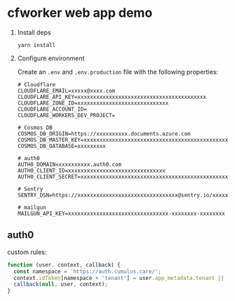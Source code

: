 # cfworker web app demo

1. Install deps

   ```
   yarn install
   ```

2. Configure environment

   Create an `.env` and `.env.production` file with the following properties:

   ```
   # Cloudflare
   CLOUDFLARE_EMAIL=xxxxx@xxxx.com
   CLOUDFLARE_API_KEY=xxxxxxxxxxxxxxxxxxxxxxxxxxxxxxxxxxxxxxxxx
   CLOUDFLARE_ZONE_ID=xxxxxxxxxxxxxxxxxxxxxxxxxxxxx
   CLOUDFLARE_ACCOUNT_ID=
   CLOUDFLARE_WORKERS_DEV_PROJECT=

   # Cosmos DB
   COSMOS_DB_ORIGIN=https://xxxxxxxxxx.documents.azure.com
   COSMOS_DB_MASTER_KEY=xxxxxxxxxxxxxxxxxxxxxxxxxxxxxxxxxxxxxxxxxxxxxxxxxxxxxxxxxxxxxxxxxxxxxxxxxxxxxxxxx
   COSMOS_DB_DATABASE=xxxxxxxxx

   # auth0
   AUTH0_DOMAIN=xxxxxxxxxx.auth0.com
   AUTH0_CLIENT_ID=xxxxxxxxxxxxxxxxxxxxxxxxxxxxxxx
   AUTH0_CLIENT_SECRET=xxxxxxxxxxxxxxxxxxxxxxxxxxxxxxxxxxxxxxxxxxxxxxxxxxxxxxxxxxxxxxxxx

   # Sentry
   SENTRY_DSN=https://xxxxxxxxxxxxxxxxxxxxxxxxxxxxxxxx@sentry.io/xxxxxxx

   # mailgun
   MAILGUN_API_KEY=xxxxxxxxxxxxxxxxxxxxxxxxxxxxxxxx-xxxxxxxx-xxxxxxxx
   ```

## auth0

custom rules:

```js
function (user, context, callback) {
  const namespace = 'https://auth.cumulus.care/';
  context.idToken[namespace + 'tenant'] = user.app_metadata.tenant || 'demo';
  callback(null, user, context);
}
```
